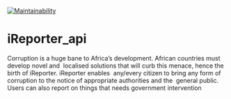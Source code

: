 
[![Maintainability](https://api.codeclimate.com/v1/badges/346e504f6f72b4a063e3/maintainability)](https://codeclimate.com/github/bashman1/iReporter_api/maintainability)


# iReporter_api
Corruption is a huge bane to Africa’s development. African countries must develop novel and  localised solutions that will curb this menace, hence the birth of iReporter. iReporter enables  any/every citizen to bring any form of corruption to the notice of appropriate authorities and the  general public. Users can also report on things that needs government intervention 
